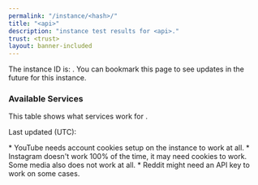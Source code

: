 ```yaml
---
permalink: "/instance/<hash>/"
title: "<api>"
description: "instance test results for <api>."
trust: <trust>
layout: banner-included
---
```

The instance ID is: <code><hash></code>. You can bookmark this page to see updates in the future for this instance.

<frontend-button>
<api-button>

### Available Services
This table shows what services work for <code><api></code>.

Last updated (UTC): <time>

<scores>

\* YouTube needs account cookies setup on the instance to work at all.
\* Instagram doesn't work 100% of the time, it may need cookies to work. Some media also does not work at all.
\* Reddit might need an API key to work on some cases.